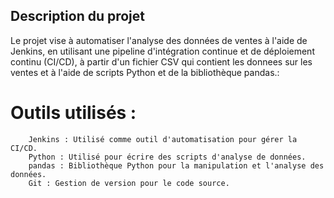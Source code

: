 ## Description du projet

Le projet vise à automatiser l'analyse des données de ventes à l'aide de Jenkins, en utilisant une pipeline d'intégration continue et de déploiement continu (CI/CD), à partir d'un fichier CSV  qui contient les donnees sur les ventes et à l'aide de scripts Python et de la bibliothèque pandas.:

# Outils utilisés :
        Jenkins : Utilisé comme outil d'automatisation pour gérer la CI/CD.
        Python : Utilisé pour écrire des scripts d'analyse de données.
        pandas : Bibliothèque Python pour la manipulation et l'analyse des données.
        Git : Gestion de version pour le code source.
